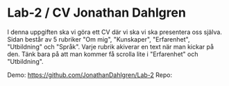 # Lab-2 / CV Jonathan Dahlgren

I denna uppgiften ska vi göra ett CV där vi ska vi ska presentera oss själva.
Sidan består av 5 rubriker "Om mig", "Kunskaper", "Erfarenhet", "Utbildning" och "Språk".
Varje rubrik akiverar en text när man kickar på den.
Tänk bara på att man kommer få scrolla lite i "Erfarenhet" och "Utbildning".

Demo: https://github.com/JonathanDahlgren/Lab-2
Repo: 
